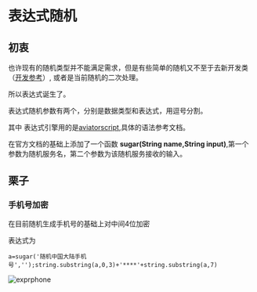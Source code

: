 # 表达式随机

## 初衷

也许现有的随机类型并不能满足需求，但是有些简单的随机又不至于去新开发类（[开发参考](https://mikusugar.me/SugarRandom/develop/newtype/)）, 或者是当前随机的二次处理。

所以表达式诞生了。

表达式随机参数有两个，分别是数据类型和表达式，用逗号分割。



其中 表达式引擎用的是[aviatorscript](https://www.yuque.com/boyan-avfmj/aviatorscript/cpow90),具体的语法参考文档。

在官方文档的基础上添加了一个函数 **sugar(String name,String input)**,第一个参数为随机服务名，第二个参数为该随机服务接收的输入。



## 栗子

### 手机号加密

在目前随机生成手机号的基础上对中间4位加密

表达式为

`a=sugar('随机中国大陆手机号','');string.substring(a,0,3)+'****'+string.substring(a,7)`

![exprphone](https://cdn.jsdelivr.net/gh/mikusugar/PictureBed@master/uPic/2021/08/exprphone.gif)